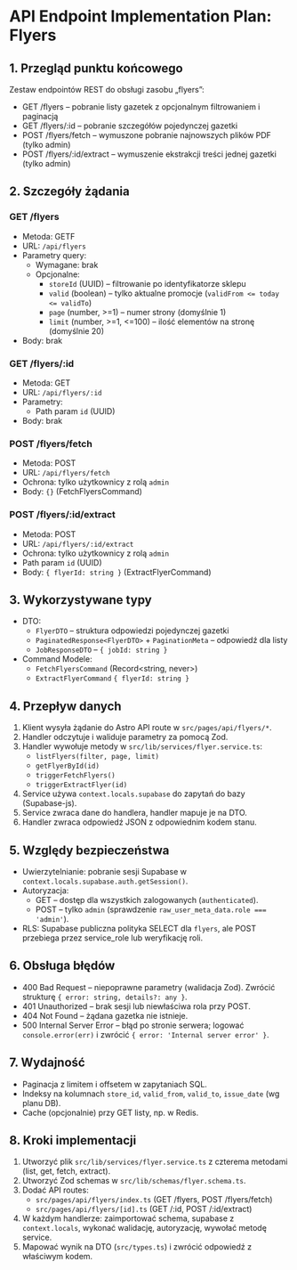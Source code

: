 # API Endpoint Implementation Plan: Flyers

## 1. Przegląd punktu końcowego
Zestaw endpointów REST do obsługi zasobu „flyers”:
- GET /flyers – pobranie listy gazetek z opcjonalnym filtrowaniem i paginacją
- GET /flyers/:id – pobranie szczegółów pojedynczej gazetki
- POST /flyers/fetch – wymuszone pobranie najnowszych plików PDF (tylko admin)
- POST /flyers/:id/extract – wymuszenie ekstrakcji treści jednej gazetki (tylko admin)

## 2. Szczegóły żądania

### GET /flyers
- Metoda: GETF
- URL: `/api/flyers`
- Parametry query:
  - Wymagane: brak
  - Opcjonalne:
    - `storeId` (UUID) – filtrowanie po identyfikatorze sklepu
    - `valid` (boolean) – tylko aktualne promocje (`validFrom <= today <= validTo`)
    - `page` (number, >=1) – numer strony (domyślnie 1)
    - `limit` (number, >=1, <=100) – ilość elementów na stronę (domyślnie 20)
- Body: brak

### GET /flyers/:id
- Metoda: GET
- URL: `/api/flyers/:id`
- Parametry:
  - Path param `id` (UUID)
- Body: brak

### POST /flyers/fetch
- Metoda: POST
- URL: `/api/flyers/fetch`
- Ochrona: tylko użytkownicy z rolą `admin`
- Body: `{}` (FetchFlyersCommand)

### POST /flyers/:id/extract
- Metoda: POST
- URL: `/api/flyers/:id/extract`
- Ochrona: tylko użytkownicy z rolą `admin`
- Path param `id` (UUID)
- Body: `{ flyerId: string }` (ExtractFlyerCommand)

## 3. Wykorzystywane typy
- DTO:
  - `FlyerDTO` – struktura odpowiedzi pojedynczej gazetki
  - `PaginatedResponse<FlyerDTO>` + `PaginationMeta` – odpowiedź dla listy
  - `JobResponseDTO` – `{ jobId: string }`
- Command Modele:
  - `FetchFlyersCommand` (Record<string, never>)
  - `ExtractFlyerCommand` `{ flyerId: string }`

## 4. Przepływ danych
1. Klient wysyła żądanie do Astro API route w `src/pages/api/flyers/*`.
2. Handler odczytuje i waliduje parametry za pomocą Zod.
3. Handler wywołuje metody w `src/lib/services/flyer.service.ts`:
   - `listFlyers(filter, page, limit)`
   - `getFlyerById(id)`
   - `triggerFetchFlyers()`
   - `triggerExtractFlyer(id)`
4. Service używa `context.locals.supabase` do zapytań do bazy (Supabase-js).
5. Service zwraca dane do handlera, handler mapuje je na DTO.
6. Handler zwraca odpowiedź JSON z odpowiednim kodem stanu.

## 5. Względy bezpieczeństwa
- Uwierzytelnianie: pobranie sesji Supabase w `context.locals.supabase.auth.getSession()`.
- Autoryzacja:
  - GET – dostęp dla wszystkich zalogowanych (`authenticated`).
  - POST – tylko `admin` (sprawdzenie `raw_user_meta_data.role === 'admin'`).
- RLS: Supabase publiczna polityka SELECT dla `flyers`, ale POST przebiega przez service_role lub weryfikację roli.

## 6. Obsługa błędów
- 400 Bad Request – niepoprawne parametry (walidacja Zod). Zwrócić strukturę `{ error: string, details?: any }`.
- 401 Unauthorized – brak sesji lub niewłaściwa rola przy POST.
- 404 Not Found – żądana gazetka nie istnieje.
- 500 Internal Server Error – błąd po stronie serwera; logować `console.error(err)` i zwrócić `{ error: 'Internal server error' }`.

## 7. Wydajność
- Paginacja z limitem i offsetem w zapytaniach SQL.
- Indeksy na kolumnach `store_id`, `valid_from`, `valid_to`, `issue_date` (wg planu DB).
- Cache (opcjonalnie) przy GET listy, np. w Redis.

## 8. Kroki implementacji
1. Utworzyć plik `src/lib/services/flyer.service.ts` z czterema metodami (list, get, fetch, extract).
2. Utworzyć Zod schemas w `src/lib/schemas/flyer.schema.ts`.
3. Dodać API routes:
   - `src/pages/api/flyers/index.ts` (GET /flyers, POST /flyers/fetch)
   - `src/pages/api/flyers/[id].ts` (GET /:id, POST /:id/extract)
4. W każdym handlerze: zaimportować schema, supabase z `context.locals`, wykonać walidację, autoryzację, wywołać metodę service.
5. Mapować wynik na DTO (`src/types.ts`) i zwrócić odpowiedź z właściwym kodem.